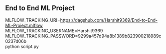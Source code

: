 ## End to End ML Project

MLFLOW_TRACKING_URI=https://dagshub.com/Harshit9369/End-to-End-ML-Project.mlflow \
MLFLOW_TRACKING_USERNAME=Harshit9369 \
MLFLOW_TRACKING_PASSWORD=9299a457d94a8b1389b823900218989c0237d06b \
python script.py